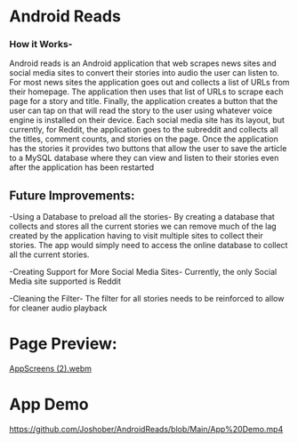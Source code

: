 #  Android Reads
### How it Works-
Android reads is an Android application that web scrapes news sites and social media sites to convert their stories into audio the user can listen to.
For most news sites the application goes out and collects a list of URLs from their homepage. The application then uses that list of URLs to scrape each page for a story and title. Finally, the application creates a button that the user can tap on that will read the story to the user using whatever voice engine is installed on their device. Each social media site has its layout, but currently, for Reddit, the application goes to the subreddit and collects all the titles, comment counts, and stories on the page.
Once the application has the stories it provides two buttons that allow the user to save the article to a MySQL database where they can view and listen to their stories even after the application has been restarted
## Future Improvements:
-Using a Database to preload all the stories- By creating a database that collects and stores all the current stories we can remove much of the lag created by the application having to visit multiple sites to collect their stories. The app would simply need to access the online database to collect all the current stories.  
  
-Creating Support for More Social Media Sites- Currently, the only Social Media site supported is Reddit  
  
-Cleaning the Filter- The filter for all stories needs to be reinforced to allow for cleaner audio playback  
  
# Page Preview:
[AppScreens (2).webm](https://user-images.githubusercontent.com/110935796/236846366-4d0b3166-4807-496f-b4fb-0757cc9fb75b.webm)
# App Demo
https://github.com/Joshober/AndroidReads/blob/Main/App%20Demo.mp4
